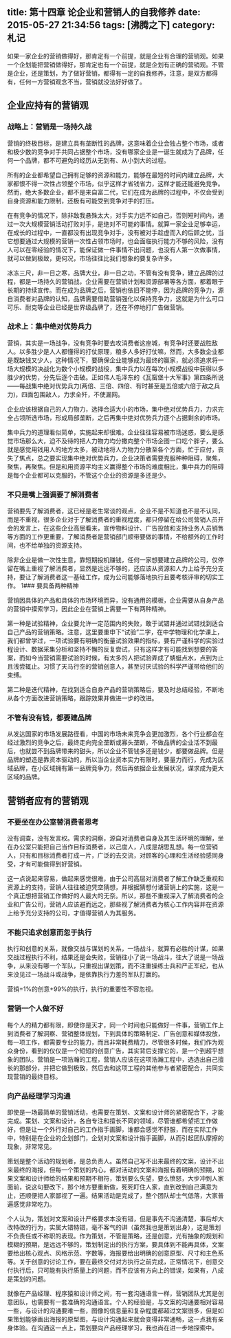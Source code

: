 title: 第十四章 论企业和营销人的自我修养
date: 2015-05-27 21:34:56
tags: [沸腾之下]
category: 札记
---
如果一家企业的营销做得好，那肯定有一个前提，就是企业有合理的营销观。如果一个企划能把营销做得好，那肯定也有一个前提，就是企划有正确的营销观。不管是企业，还是策划，为了做好营销，都得有一定的自我修养，注意，是双方都得有，任何一方营销观念不当，营销就没法好好做了。
## 企业应持有的营销观
### 战略上：营销是一场持久战

营销的终极目标，是建立具有垄断性的品牌，这意味着企业会独占整个市场，或者和极少数的竞争对手共同占据整个市场，没有哪家企业是一诞生就成为了品牌，任何一个品牌，都不可避免的经历从无到有、从小到大的过程。

所有的企业都希望自己拥有足够的资源和能力，能够在最短的时间内建立品牌，大家都恨不得一次性占领整个市场，似乎这样才省钱省力，这样才能还能避免竞争。然而，绝大多数企业，都不是来自富二代，它们在成为品牌的过程中<!--more-->，不仅会受到自身资源和能力限制，还极有可能受到竞争对手的打压。

在有竞争的情况下，除非敌我悬殊太大，对手实力远不如自己，否则短时间内，通过一次大规模营销活动打败对手，是绝对不可能的事情。就算一家企业足够幸运，在成长的过程中，一直都没有出现竞争对手，没有被对手趁虚而入的后顾之忧，当它想要通过大规模的营销一次性占领市场时，也会面临执行能力不够的风险，没有人可以在零经验的情况下，能保证做一件事情不出问题，也没有人第一次做事情，就可以做到极致，更何况，市场往往比我们想象的要复杂许多。

冰冻三尺，非一日之寒，品牌大业，非一日之功，不管有没有竞争，建立品牌的过程，都是一场持久的营销战，企业需要在营销计划和资源部署等各方面，都着眼于长期的持续宣传。而在成为品牌之后，营销也依旧不能停，因为品牌的竞争力，源自消费者对品牌的认知，品牌需要借助营销强化以保持竞争力，这就是为什么可口可乐、耐克等企业已经是世界级品牌了，还在不停地打广告做营销。
### 战术上：集中绝对优势兵力

营销，其实是一场战争，没有竞争时要去攻消费者这座城，有竞争时还要战胜敌人。以多胜少是人人都懂得的打仗原理，粮多人多好打仗嘛，然而，大多数企业都是既缺钱又少人，这种情况下，要确保企业能够成为最终的赢家，就必须追求将一场大规模的决战化为数个小规模的战役，集中兵力以在每次小规模战役中获得以多胜少的优势，分先后逐个击破。正如伟人毛泽东的《瓦窑堡十大军事》第四条所说——每战集中绝对优势兵力(两倍、三倍、四倍、有时甚至是五倍或六倍于敌之兵力)，四面包围敌人，力求全歼，不使漏网。

企业应该根据自己的人力物力，选择合适大小的市场，集中绝对优势兵力，力求完全占领所选市场，形成局部垄断，之后再集中绝对优势兵力逐个占据剩余的市场。

集中兵力的道理看似简单，实施起来却很难。企业往往容易被市场迷惑，要么是感觉市场那么大，迫不及待的把人力物力均分撒向整个市场企图一口吃个胖子，要么就是感觉用钱用人的地方太多，被动地将人力物力分散至各个方面，忙于应付，丧失了焦点，总之要实现集中绝对优势兵力，企业决策者需要克服种种阻碍，聚焦，聚焦，再聚焦。但是和用资源平均主义赢得整个市场的难度相比，集中兵力的阻碍是每个企业都可以克服的，不管这个企业的资源是多还是少。
### 不只是嘴上强调要了解消费者

营销要先了解消费者，这已经是老生常谈的观点，企业不是不知道也不是不认同，而是不重视，很多企业对于了解消费者的重视程度，都只停留在给公司营销人员开会的发言上，在这些企业高层看来，宣传物料设计、广告投放和支持业务人员销售等方面的工作更重要，了解消费者是营销部门顺带要做的事情，不给额外的工作时间，也不给单独的资源支持。

除非企业是做一次性生意，靠短期投机赚钱，任何一家想要建立品牌的公司，仅停留在嘴上重视了解消费者，显然是远远不够的，还应该从资源和人力上给予充分支持，要让了解消费者这一基础工作，成为公司能够落地执行且要考核评审的切实工作。
1### 要具备两种精神

营销因具体的产品和具体的市场环境而异，没有通用的模板，企业需要从自身产品的营销中摸索学习，因此企业在营销上需要一下有两种精神。

第一种是试验精神，企业要允许一定范围内的失败，敢于试错并通过试错找到适合自己产品的营销策略。注意，这里要重申下“试验”二字，在中学物理和化学课上，我们都曾学过，一项试验要有明确的衡量试验效果的指标，要有严谨科学的实验过程设计、数据采集分析和坚持不懈的反复尝试，只有这样才有可能找到想要的答案，而如今当营销需要试验的时候，有太多的人把试验弄成了蜻蜓点水，点到为止且浅尝辄止。习惯了天马行空的营销创意人，甚至讨厌试验的科学严谨带给他们的束缚。

第二种是迭代精神，在找到适合自身产品的营销策略后，要及时总结经验，不断地从各个方面改进营销策略，跟踪效果并做进一步的改进。
### 不管有没有钱，都要建品牌

从发达国家的市场发展路径看，中国的市场未来竞争会更加激烈，各个行业都会在经过激烈的竞争之后，最终走向完全垄断或寡头垄断，不做品牌的企业活不到最后，也就尝不到品牌带来的甜头，所以企业不管钱多还是钱少，都要做品牌。但是品牌的塑造是靠资本驱动的，所以当企业资本实力有限时，要量力而行，先成为区域品牌，在小区域拥有第一品牌竞争力，然后再依据企业发展状况，谋求成为更大区域的品牌。
## 营销者应有的营销观
### 不要坐在办公室替消费者思考

没有调查，没有发言权。需求的洞察，源自对消费者自身及其生活环境的理解，坐在办公室只能把自己当作目标消费者，以己度人，八成是胡思乱想。每一位营销人，只有和目标消费者打成一片，广泛的去交流，对顾客的心理和生活经验感同身受，才有可能做得到好营销。

这一点说起来容易，做起来感觉很难，由于公司高层对消费者了解工作缺乏重视和资源上的支持，营销人往往被迫凭空猜想，并根据猜想付诸营销上的实施，这是一个真正想把营销工作做好的人最大的无奈。所以，那些不重视深入了解消费者的企业和广告公司，营销人应该避而远之，那些视了解消费者为核心工作内容并在资源上给予充分支持的公司，才值得营销人为其服务。
### 不能只追求创意而忽于执行

执行和创意的关系，就像交战与谋划的关系，一场战斗，就算有必胜的计谋，如果交战过程执行不利，结果还是会失败，营销往小了说一场战斗，往大了说是一场战争，从来没有哪一个军队，只重视出谋划策，而不注重操练士兵和严正军纪，也从来没见过一场战斗或战争，是依靠执行力差的军队打赢的。

营销=1%的创意+99%的执行，执行的重要性不容忽视。
### 营销一个人做不好

每个人的精力都有限，即使你是天才，同一个时间也只能做好一件事，营销工作上到消费者了解洞察、营销整体规划，下到具体的策略制定、广告创意和媒体投放，每一项工作，都需要专业的能力，而且非常耗费精力，尽管很多时候，我们作为观众身份，看到的仅仅是一个短短的创意广告，其实背后支撑它的，是一个到超乎想象的团队。营销是一项浩瀚的工程，营销人应该在这项浩瀚工程中，选选出自己擅长的那部分，并把它做到极致，然后去和这项工程的其他参与者紧密配合，共同实现营销的最终目标。
### 向产品经理学习沟通
即使是一场最简单的营销活动，也需要在策划、文案和设计师的紧密配合下，才能完成。策划、文案和设计，各自专注和擅长不同的领域，尽管谁都希望把工作做好，但是让一个外行对自己的工作指手画脚，谁都会感觉不舒服，而在实际工作中，特别是在企业的企划部门，企划对文案和设计指手画脚，从而引起团队摩擦的现象，非常常见。

策划是整个活动的规划者，是总负责人。虽然自己写不出来最终的文案，设计不出来最终的海报，但每一个策划的内心，都对活动的文案和海报有着明确的预期，如果文案和设计师给的结果和预期不相符，策划要么失望，要么愤怒，大步冲到人家面前，说这句要改下，那个地方要重新做，死死盯住人家，直到改到自己满意为止，还顺便把人家鄙视了一遍。结果活动是完成了，整个团队却士气低落，大家普遍感觉非常吃力。

个人认为，策划对文案和设计严格要求本没有错，但是事先不沟通清楚，事后却大改特改的行为，实属大错特错，毫不客气的讲（虽然我也是策划出身），这是策划不负责任或不称职的表现。作为策划，不管是策略，还是创意，光有抽象的规划和模糊的预期，是远远不够的，策划制定出的执行方案，要具体到不能再具体，文案要给出核心观点、风格示范、字数等，海报要给出明确的创意原型、尺寸和主色系等。关于创意的讨论工作，要在最终交付对方执行之前完成，正常情况下，创意交付执行后，只可能有执行质量上的问题，而不应该有方向上的错误，如果有，八成是策划的问题。

就像在产品经理、程序猿和设计师之间，有一套沟通语言一样，营销团队尤其是创意团队，也需要有一套准确的沟通语言。个人的经验是，与文案的沟通要相对容易一些，与设计的沟通要难一些，图像的信息量和复杂程度都超过文案很多，但是如果策划能够画出海报的原型图，与设计沟通起来就会变得非常通畅，这一点我有亲身体验。在沟通这一点上，策划要向产品经理学习，我也尚在进一步地探索中。

